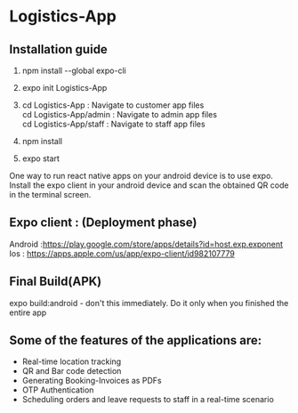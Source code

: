 # Logistics-App

## Installation guide

1.	npm install --global expo-cli
2.	expo init Logistics-App
3.  cd Logistics-App : Navigate to customer app files<br/>
    cd Logistics-App/admin : Navigate to admin app files<br/>
    cd Logistics-App/staff : Navigate to staff app files<br/>
		
4.  npm install
5.	expo start

One way to run react native apps on your android device is to use expo. 
Install the expo client in your android device and scan the obtained QR code in the terminal screen.

## Expo client : (Deployment phase)

Android :https://play.google.com/store/apps/details?id=host.exp.exponent 
Ios : https://apps.apple.com/us/app/expo-client/id982107779 

## Final Build(APK)

expo build:android - don't this immediately. Do it only when you finished the entire app

## Some of the features of the applications are:

- Real-time location tracking
- QR and Bar code detection
- Generating Booking-Invoices as PDFs
- OTP Authentication
- Scheduling orders and leave requests to staff in a real-time scenario
